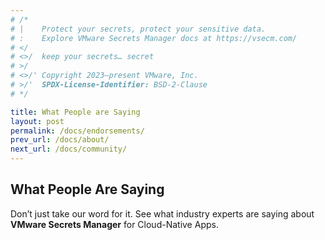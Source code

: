 ```yaml
---
# /*
# |    Protect your secrets, protect your sensitive data.
# :    Explore VMware Secrets Manager docs at https://vsecm.com/
# </
# <>/  keep your secrets… secret
# >/
# <>/' Copyright 2023–present VMware, Inc.
# >/'  SPDX-License-Identifier: BSD-2-Clause
# */

title: What People are Saying
layout: post
permalink: /docs/endorsements/
prev_url: /docs/about/
next_url: /docs/community/
---
```


## What People Are Saying

Don’t just take our word for it. See what industry experts
are saying about **VMware Secrets Manager** for Cloud-Native Apps.
